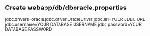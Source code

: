 ## Create webapp/db/dboracle.properties
jdbc.drivers=oracle.jdbc.driver.OracleDriver
jdbc.url=YOUR JDBC URL
jdbc.username=YOUR DATABASE USERNAME
jdbc.password=YOUR DATABASE PASSWORD
